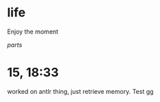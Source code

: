 # life
Enjoy the moment


*parts*

# 15, 18:33
worked on antlr thing, just retrieve memory.
Test gg
